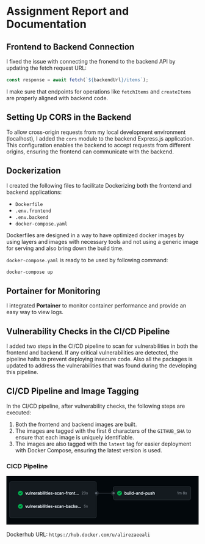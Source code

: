 # Assignment Report and Documentation

## Frontend to Backend Connection

I fixed the issue with connecting the fronend to the backend  API by updating the fetch request URL:

```js
const response = await fetch(`${backendUrl}/items`);
```

I make sure that endpoints for operations like `fetchItems` and `createItems` are properly aligned with backend code.

## Setting Up CORS in the Backend

To allow cross-origin requests from my local development environment (localhost), I added the `cors` module to the backend Express.js application. This configuration enables the backend to accept requests from different origins, ensuring the frontend can communicate with the backend.

## Dockerization

I created the following files to facilitate Dockerizing both the frontend and backend applications:

- `Dockerfile`
- `.env.frontend`
- `.env.backend`
- `docker-compose.yaml`

Dockerfiles are designed in a way to have optimized docker images by using layers and images with necessary tools and not using a generic image for serving and also bring down the build time.

`docker-compose.yaml` is ready to be used by following command:

```bash
docker-compose up
```

## Portainer for Monitoring

I integrated **Portainer** to monitor container performance and provide an easy way to view logs.

## Vulnerability Checks in the CI/CD Pipeline

I added two steps in the CI/CD pipeline to scan for vulnerabilities in both the frontend and backend. If any critical vulnerabilities are detected, the pipeline halts to prevent deploying insecure code. Also all the packages is updated to address the vulnerabilities that was found during the developing this pipeline.

## CI/CD Pipeline and Image Tagging

In the CI/CD pipeline, after vulnerability checks, the following steps are executed:

1. Both the frontend and backend images are built.
2. The images are tagged with the first 6 characters of the `GITHUB_SHA` to ensure that each image is uniquely identifiable.
3. The images are also tagged with the `latest` tag for easier deployment with Docker Compose, ensuring the latest version is used.

### CICD Pipeline

![Vulnerability Scan in cicd-pipeline](cicd-pipeline.png)


Dockerhub URL: `https://hub.docker.com/u/alirezaeeali`